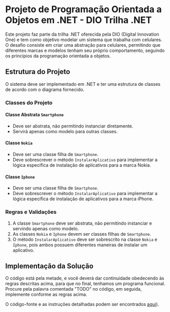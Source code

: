 # Projeto de Programação Orientada a Objetos em .NET - DIO Trilha .NET

Este projeto faz parte da trilha .NET oferecida pela DIO (Digital Innovation One) e tem como objetivo modelar um sistema que trabalha com celulares. O desafio consiste em criar uma abstração para celulares, permitindo que diferentes marcas e modelos tenham seu próprio comportamento, seguindo os princípios da programação orientada a objetos.

## Estrutura do Projeto
O sistema deve ser implementado em .NET e ter uma estrutura de classes de acordo com o diagrama fornecido.

### Classes do Projeto

#### Classe Abstrata `Smartphone`

- Deve ser abstrata, não permitindo instanciar diretamente.
- Servirá apenas como modelo para outras classes.

#### Classe `Nokia`

- Deve ser uma classe filha de `Smartphone`.
- Deve sobrescrever o método `InstalarAplicativo` para implementar a lógica específica de instalação de aplicativos para a marca Nokia.

#### Classe `Iphone`

- Deve ser uma classe filha de `Smartphone`.
- Deve sobrescrever o método `InstalarAplicativo` para implementar a lógica específica de instalação de aplicativos para a marca iPhone.

### Regras e Validações

1. A classe `Smartphone` deve ser abstrata, não permitindo instanciar e servindo apenas como modelo.
2. As classes `Nokia` e `Iphone` devem ser classes filhas de `Smartphone`.
3. O método `InstalarAplicativo` deve ser sobrescrito na classe `Nokia` e `Iphone`, pois ambos possuem diferentes maneiras de instalar um aplicativo.

## Implementação da Solução
O código está pela metade, e você deverá dar continuidade obedecendo às regras descritas acima, para que no final, tenhamos um programa funcional. Procure pela palavra comentada "TODO" no código, em seguida, implemente conforme as regras acima.

O código-fonte e as instruções detalhadas podem ser encontrados [aqui]((https://github.com/digitalinnovationone/trilha-net-poo-desafio)https://github.com/digitalinnovationone/trilha-net-poo-desafio)).
